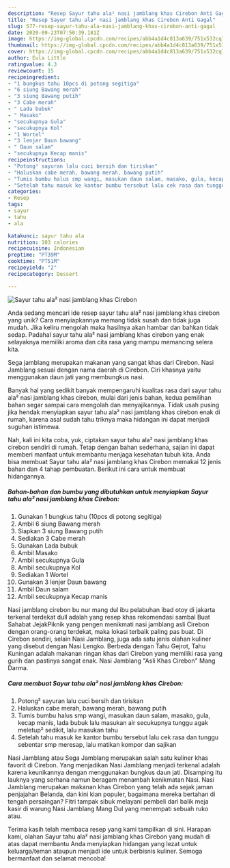 ```yaml
---
description: "Resep Sayur tahu ala² nasi jamblang khas Cirebon Anti Gagal"
title: "Resep Sayur tahu ala² nasi jamblang khas Cirebon Anti Gagal"
slug: 577-resep-sayur-tahu-ala-nasi-jamblang-khas-cirebon-anti-gagal
date: 2020-09-23T07:50:39.181Z
image: https://img-global.cpcdn.com/recipes/abb4a1d4c813a639/751x532cq70/sayur-tahu-ala-nasi-jamblang-khas-cirebon-foto-resep-utama.jpg
thumbnail: https://img-global.cpcdn.com/recipes/abb4a1d4c813a639/751x532cq70/sayur-tahu-ala-nasi-jamblang-khas-cirebon-foto-resep-utama.jpg
cover: https://img-global.cpcdn.com/recipes/abb4a1d4c813a639/751x532cq70/sayur-tahu-ala-nasi-jamblang-khas-cirebon-foto-resep-utama.jpg
author: Eula Little
ratingvalue: 4.3
reviewcount: 15
recipeingredient:
- "1 bungkus tahu 10pcs di potong segitiga"
- "6 siung Bawang merah"
- "3 siung Bawang putih"
- "3 Cabe merah"
- " Lada bubuk"
- " Masako"
- "secukupnya Gula"
- "secukupnya Kol"
- "1 Wortel"
- "3 lenjer Daun bawang"
- " Daun salam"
- "secukupnya Kecap manis"
recipeinstructions:
- "Potong² sayuran lalu cuci bersih dan tiriskan"
- "Haluskan cabe merah, bawang merah, bawang putih"
- "Tumis bumbu halus smp wangi, masukan daun salam, masako, gula, kecap manis, lada bubuk lalu masukan air secukupnya tunggu agak meletup² sedikit, lalu masukan tahu"
- "Setelah tahu masuk ke kantor bumbu tersebut lalu cek rasa dan tunggu sebentar smp meresap, lalu matikan kompor dan sajikan"
categories:
- Resep
tags:
- sayur
- tahu
- ala

katakunci: sayur tahu ala 
nutrition: 103 calories
recipecuisine: Indonesian
preptime: "PT39M"
cooktime: "PT51M"
recipeyield: "2"
recipecategory: Dessert

---
```



![Sayur tahu ala² nasi jamblang khas Cirebon](https://img-global.cpcdn.com/recipes/abb4a1d4c813a639/751x532cq70/sayur-tahu-ala-nasi-jamblang-khas-cirebon-foto-resep-utama.jpg)

Anda sedang mencari ide resep sayur tahu ala² nasi jamblang khas cirebon yang unik? Cara menyiapkannya memang tidak susah dan tidak juga mudah. Jika keliru mengolah maka hasilnya akan hambar dan bahkan tidak sedap. Padahal sayur tahu ala² nasi jamblang khas cirebon yang enak selayaknya memiliki aroma dan cita rasa yang mampu memancing selera kita.

Sega jamblang merupakan makanan yang sangat khas dari Cirebon. Nasi Jamblang sesuai dengan nama daerah di Cirebon. Ciri khasnya yaitu menggunakan daun jati yang membungkus nasi.

Banyak hal yang sedikit banyak mempengaruhi kualitas rasa dari sayur tahu ala² nasi jamblang khas cirebon, mulai dari jenis bahan, kedua pemilihan bahan segar sampai cara mengolah dan menyajikannya. Tidak usah pusing jika hendak menyiapkan sayur tahu ala² nasi jamblang khas cirebon enak di rumah, karena asal sudah tahu triknya maka hidangan ini dapat menjadi suguhan istimewa.


Nah, kali ini kita coba, yuk, ciptakan sayur tahu ala² nasi jamblang khas cirebon sendiri di rumah. Tetap dengan bahan sederhana, sajian ini dapat memberi manfaat untuk membantu menjaga kesehatan tubuh kita. Anda bisa membuat Sayur tahu ala² nasi jamblang khas Cirebon memakai 12 jenis bahan dan 4 tahap pembuatan. Berikut ini cara untuk membuat hidangannya.

<!--inarticleads1-->

##### Bahan-bahan dan bumbu yang dibutuhkan untuk menyiapkan Sayur tahu ala² nasi jamblang khas Cirebon:

1. Gunakan 1 bungkus tahu (10pcs di potong segitiga)
1. Ambil 6 siung Bawang merah
1. Siapkan 3 siung Bawang putih
1. Sediakan 3 Cabe merah
1. Gunakan  Lada bubuk
1. Ambil  Masako
1. Ambil secukupnya Gula
1. Ambil secukupnya Kol
1. Sediakan 1 Wortel
1. Gunakan 3 lenjer Daun bawang
1. Ambil  Daun salam
1. Ambil secukupnya Kecap manis


Nasi jamblang cirebon bu nur mang dul ibu pelabuhan ibad otoy di jakarta terkenal terdekat dull adalah yang resep khas rekomendasi sambal Buat Sahabat JejakPiknik yang pengen menikmati nasi jamblang asli Cirebon dengan orang-orang terdekat, maka lokasi terbaik paling pas buat. Di Cirebon sendiri, selain Nasi Jamblang, juga ada satu jenis olahan kuliner yang disebut dengan Nasi Lengko. Berbeda dengan Tahu Gejrot, Tahu Kuningan adalah makanan ringan khas dari Cirebon yang memiliki rasa yang gurih dan pastinya sangat enak. Nasi Jamblang &#34;Asli Khas Cirebon&#34; Mang Darma. 

<!--inarticleads2-->

##### Cara membuat Sayur tahu ala² nasi jamblang khas Cirebon:

1. Potong² sayuran lalu cuci bersih dan tiriskan
1. Haluskan cabe merah, bawang merah, bawang putih
1. Tumis bumbu halus smp wangi, masukan daun salam, masako, gula, kecap manis, lada bubuk lalu masukan air secukupnya tunggu agak meletup² sedikit, lalu masukan tahu
1. Setelah tahu masuk ke kantor bumbu tersebut lalu cek rasa dan tunggu sebentar smp meresap, lalu matikan kompor dan sajikan


Nasi Jamblang atau Sega Jamblang merupakan salah satu kuliner khas favorit di Cirebon. Yang menjadikan Nasi Jamblang menjadi terkenal adalah karena keunikannya dengan menggunakan bungkus daun jati. Disamping itu lauknya yang serhana namun beragam menambah kenikmatan Nasi. Nasi Jamblang merupakan makanan khas Cirebon yang telah ada sejak jaman penjajahan Belanda, dan kini kian populer, bagaimana mereka bertahan di tengah persaingan? Fitri tampak sibuk melayani pembeli dari balik meja kasir di warung Nasi Jamblang Mang Dul yang menempati sebuah ruko atau. 

Terima kasih telah membaca resep yang kami tampilkan di sini. Harapan kami, olahan Sayur tahu ala² nasi jamblang khas Cirebon yang mudah di atas dapat membantu Anda menyiapkan hidangan yang lezat untuk keluarga/teman ataupun menjadi ide untuk berbisnis kuliner. Semoga bermanfaat dan selamat mencoba!
